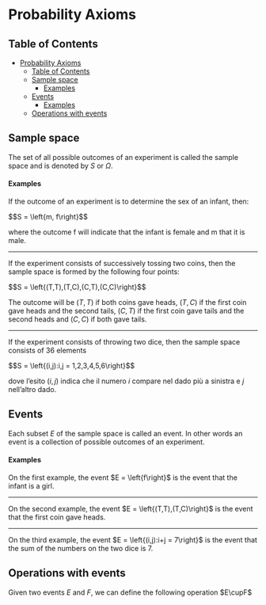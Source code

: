 # Probability Axioms

## Table of Contents

- [Probability Axioms](#probability-axioms)
  - [Table of Contents](#table-of-contents)
  - [Sample space](#sample-space)
      - [Examples](#examples)
  - [Events](#events)
      - [Examples](#examples-1)
  - [Operations with events](#operations-with-events)

## Sample space 

The set of all possible outcomes of an experiment is called the sample space and is denoted by $S$ or $\Omega$.

#### Examples

If the outcome of an experiment is to determine the sex of an infant, then:

$$S = \left\{m, f\right}$$

where the outcome f will indicate that the infant is female and m that it is male.

---

If the experiment consists of successively tossing two coins, then the sample space is formed by the following four points:

$$S = \left\{(T,T),(T,C),(C,T),(C,C)\right}$$

The outcome will be $(T,T)$ if both coins gave heads, $(T,C)$ if the first coin gave heads and the second tails, $(C,T)$ if the first coin gave tails and the second heads and $(C,C)$ if both gave tails.

---

If the experiment consists of throwing two dice, then the sample space consists of 36 elements

$$S = \left\{(i,j):i,j = 1,2,3,4,5,6\right}$$

dove l’esito $(i,j)$ indica che il numero $i$ compare nel dado più a sinistra e $j$ nell’altro dado.

## Events

Each subset $E$ of the sample space is called an event. In other words an event is a collection of possible outcomes of an experiment.

#### Examples

On the first example, the event $E = \left\{f\right}$ is the event that the infant is a girl.

---

On the second example, the event $E = \left\{(T,T),(T,C)\right}$ is the event that the first coin gave heads.

---

On the third example, the event $E = \left\{(i,j):i+j = 7\right}$ is the event that the sum of the numbers on the two dice is 7.

## Operations with events

Given two events $E$ and $F$, we can define the following operation $E\cupF$